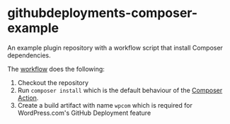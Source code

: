 # githubdeployments-composer-example
An example plugin repository with a workflow script that install Composer dependencies. 

The [workflow](.github/workflows/wpcom.yml) does the following:

1. Checkout the repository
2. Run `composer install` which is the default behaviour of the [Composer Action](https://github.com/php-actions/composer). 
3. Create a build artifact with name `wpcom` which is required for WordPress.com's GitHub Deployment feature

